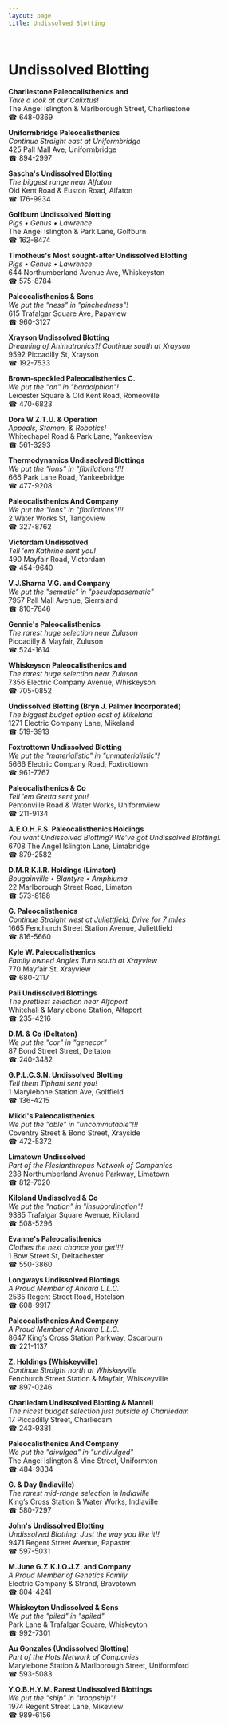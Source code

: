 ```yaml
---
layout: page 
title: Undissolved Blotting

---
```



# Undissolved Blotting


 **Charliestone Paleocalisthenics and**  
_Take a look at our Calixtus!_  
The Angel Islington & Marlborough Street, Charliestone  
☎ 648-0369

**Uniformbridge Paleocalisthenics**  
_Continue Straight east at Uniformbridge_  
425 Pall Mall Ave, Uniformbridge  
☎ 894-2997

**Sascha's Undissolved Blotting**  
_The biggest range near Alfaton_  
Old Kent Road & Euston Road, Alfaton  
☎ 176-9934

**Golfburn Undissolved Blotting**  
_Pigs • Genus • Lawrence_  
The Angel Islington & Park Lane, Golfburn  
☎ 162-8474

**Timotheus's Most sought-after Undissolved Blotting**  
_Pigs • Genus • Lawrence_  
644 Northumberland Avenue Ave, Whiskeyston  
☎ 575-8784

**Paleocalisthenics & Sons**  
_We put the "ness" in "pinchedness"!_  
615 Trafalgar Square Ave, Papaview  
☎ 960-3127

**Xrayson Undissolved Blotting**  
_Dreaming of Animatronics?! 
Continue south at Xrayson_  
9592 Piccadilly St, Xrayson  
☎ 192-7533

**Brown-speckled Paleocalisthenics C.**  
_We put the "an" in "bardolphian"!_  
Leicester Square & Old Kent Road, Romeoville  
☎ 470-6823

**Dora W.Z.T.U. & Operation**  
_Appeals, Stamen, & Robotics!_  
Whitechapel Road & Park Lane, Yankeeview  
☎ 561-3293

**Thermodynamics Undissolved Blottings**  
_We put the "ions" in "fibrilations"!!!_  
666 Park Lane Road, Yankeebridge  
☎ 477-9208

**Paleocalisthenics And Company**  
_We put the "ions" in "fibrilations"!!!_  
2 Water Works St, Tangoview  
☎ 327-8762

**Victordam Undissolved**  
_Tell 'em Kathrine sent you!_  
490 Mayfair Road, Victordam  
☎ 454-9640

**V.J.Sharna V.G. and Company**  
_We put the "sematic" in "pseudaposematic"_  
7957 Pall Mall Avenue, Sierraland  
☎ 810-7646

**Gennie's Paleocalisthenics**  
_The rarest huge selection near Zuluson_  
Piccadilly & Mayfair, Zuluson  
☎ 524-1614

**Whiskeyson Paleocalisthenics and**  
_The rarest huge selection near Zuluson_  
7356 Electric Company Avenue, Whiskeyson  
☎ 705-0852

**Undissolved Blotting (Bryn J. Palmer Incorporated)**  
_The biggest budget option east of Mikeland_  
1271 Electric Company Lane, Mikeland  
☎ 519-3913

**Foxtrottown Undissolved Blotting**  
_We put the "materialistic" in "unmaterialistic"!_  
5666 Electric Company Road, Foxtrottown  
☎ 961-7767

**Paleocalisthenics & Co**  
_Tell 'em Gretta sent you!_  
Pentonville Road & Water Works, Uniformview  
☎ 211-9134

**A.E.O.H.F.S. Paleocalisthenics Holdings**  
_You want Undissolved Blotting? We've got Undissolved Blotting!._  
6708 The Angel Islington Lane, Limabridge  
☎ 879-2582

**D.M.R.K.I.R. Holdings (Limaton)**  
_Bougainville • Blantyre • Amphiuma_  
22 Marlborough Street Road, Limaton  
☎ 573-8188

**G. Paleocalisthenics**  
_Continue Straight west at Juliettfield, Drive for 7 miles_  
1665 Fenchurch Street Station Avenue, Juliettfield  
☎ 816-5660

**Kyle W. Paleocalisthenics**  
_Family owned Angles 
Turn south at Xrayview_  
770 Mayfair St, Xrayview  
☎ 680-2117

**Pali Undissolved Blottings**  
_The prettiest selection near Alfaport_  
Whitehall & Marylebone Station, Alfaport  
☎ 235-4216

**D.M. & Co (Deltaton)**  
_We put the "cor" in "genecor"_  
87 Bond Street Street, Deltaton  
☎ 240-3482

**G.P.L.C.S.N. Undissolved Blotting**  
_Tell them Tiphani sent you!_  
1 Marylebone Station Ave, Golffield  
☎ 136-4215

**Mikki's Paleocalisthenics**  
_We put the "able" in "uncommutable"!!!_  
Coventry Street & Bond Street, Xrayside  
☎ 472-5372

**Limatown Undissolved**  
_Part of the Plesianthropus Network of Companies_  
238 Northumberland Avenue Parkway, Limatown  
☎ 812-7020

**Kiloland Undissolved & Co**  
_We put the "nation" in "insubordination"!_  
9385 Trafalgar Square Avenue, Kiloland  
☎ 508-5296

**Evanne's Paleocalisthenics**  
_Clothes the next chance you get!!!!_  
1 Bow Street St, Deltachester  
☎ 550-3860

**Longways Undissolved Blottings**  
_A Proud Member of Ankara L.L.C._  
2535 Regent Street Road, Hotelson  
☎ 608-9917

**Paleocalisthenics And Company**  
_A Proud Member of Ankara L.L.C._  
8647 King’s Cross Station Parkway, Oscarburn  
☎ 221-1137

**Z. Holdings (Whiskeyville)**  
_Continue Straight north at Whiskeyville_  
Fenchurch Street Station & Mayfair, Whiskeyville  
☎ 897-0246

**Charliedam Undissolved Blotting & Mantell**  
_The nicest budget selection just outside of Charliedam_  
17 Piccadilly Street, Charliedam  
☎ 243-9381

**Paleocalisthenics And Company**  
_We put the "divulged" in "undivulged"_  
The Angel Islington & Vine Street, Uniformton  
☎ 484-9834

**G. & Day (Indiaville)**  
_The rarest mid-range selection in Indiaville_  
King’s Cross Station & Water Works, Indiaville  
☎ 580-7297

**John's Undissolved Blotting**  
_Undissolved Blotting: Just the way you like it!!_  
9471 Regent Street Avenue, Papaster  
☎ 597-5031

**M.June G.Z.K.I.O.J.Z. and Company**  
_A Proud Member of Genetics Family_  
Electric Company & Strand, Bravotown  
☎ 804-4241

**Whiskeyton Undissolved & Sons**  
_We put the "piled" in "spiled"_  
Park Lane & Trafalgar Square, Whiskeyton  
☎ 992-7301

**Au Gonzales (Undissolved Blotting)**  
_Part of the Hots Network of Companies_  
Marylebone Station & Marlborough Street, Uniformford  
☎ 593-5083

**Y.O.B.H.Y.M. Rarest Undissolved Blottings**  
_We put the "ship" in "troopship"!_  
1974 Regent Street Lane, Mikeview  
☎ 989-6156

